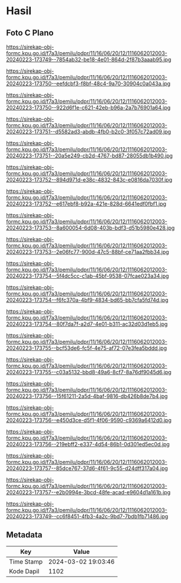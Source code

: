 # Hasil

## Foto C Plano

https://sirekap-obj-formc.kpu.go.id/f7a3/pemilu/pdpr/11/16/06/20/12/1116062012003-20240223-173749--7854ab32-be18-4e01-864d-2f87b3aaab95.jpg

https://sirekap-obj-formc.kpu.go.id/f7a3/pemilu/pdpr/11/16/06/20/12/1116062012003-20240223-173750--eefdcbf3-f8bf-48c4-9a70-30904c0a043a.jpg

https://sirekap-obj-formc.kpu.go.id/f7a3/pemilu/pdpr/11/16/06/20/12/1116062012003-20240223-173750--922d6f1e-c621-42eb-b96a-2a7b76901a64.jpg

https://sirekap-obj-formc.kpu.go.id/f7a3/pemilu/pdpr/11/16/06/20/12/1116062012003-20240223-173751--d5582ad3-abdb-4fb0-b2c0-3f057c72ad09.jpg

https://sirekap-obj-formc.kpu.go.id/f7a3/pemilu/pdpr/11/16/06/20/12/1116062012003-20240223-173751--20a5e249-cb2d-4767-bd87-28055db1b490.jpg

https://sirekap-obj-formc.kpu.go.id/f7a3/pemilu/pdpr/11/16/06/20/12/1116062012003-20240223-173752--894d971d-e38c-4832-843c-e0816da7030f.jpg

https://sirekap-obj-formc.kpu.go.id/f7a3/pemilu/pdpr/11/16/06/20/12/1116062012003-20240223-173752--e617ebf8-b92a-421e-828d-6641edf0fbf1.jpg

https://sirekap-obj-formc.kpu.go.id/f7a3/pemilu/pdpr/11/16/06/20/12/1116062012003-20240223-173753--8a600054-6d08-403b-bdf3-d51b5980e428.jpg

https://sirekap-obj-formc.kpu.go.id/f7a3/pemilu/pdpr/11/16/06/20/12/1116062012003-20240223-173753--2e06fc77-900d-47c5-88bf-ce71aa2fbb34.jpg

https://sirekap-obj-formc.kpu.go.id/f7a3/pemilu/pdpr/11/16/06/20/12/1116062012003-20240223-173754--5f4dc5cc-c1ab-45bf-9538-07fcae023a34.jpg

https://sirekap-obj-formc.kpu.go.id/f7a3/pemilu/pdpr/11/16/06/20/12/1116062012003-20240223-173754--f6fc370a-4bf9-4834-bd65-bb7cfa5fd74d.jpg

https://sirekap-obj-formc.kpu.go.id/f7a3/pemilu/pdpr/11/16/06/20/12/1116062012003-20240223-173754--80f7da7f-a2d7-4e01-b311-ac32d03d1eb5.jpg

https://sirekap-obj-formc.kpu.go.id/f7a3/pemilu/pdpr/11/16/06/20/12/1116062012003-20240223-173755--bcf53de6-fc5f-4e75-af72-07e3fea5bddd.jpg

https://sirekap-obj-formc.kpu.go.id/f7a3/pemilu/pdpr/11/16/06/20/12/1116062012003-20240223-173755--c03a5132-bbd8-49a6-8cf7-8a76df9045d6.jpg

https://sirekap-obj-formc.kpu.go.id/f7a3/pemilu/pdpr/11/16/06/20/12/1116062012003-20240223-173756--15f61211-2a5d-4baf-9816-db426b8de7b4.jpg

https://sirekap-obj-formc.kpu.go.id/f7a3/pemilu/pdpr/11/16/06/20/12/1116062012003-20240223-173756--e450d3ce-d5f1-4f06-9590-c9369a6412d0.jpg

https://sirekap-obj-formc.kpu.go.id/f7a3/pemilu/pdpr/11/16/06/20/12/1116062012003-20240223-173756--219ebff2-e337-4d54-86b1-0d301ed5ec0d.jpg

https://sirekap-obj-formc.kpu.go.id/f7a3/pemilu/pdpr/11/16/06/20/12/1116062012003-20240223-173757--85dce767-37d6-4f61-9c55-d24dff317a04.jpg

https://sirekap-obj-formc.kpu.go.id/f7a3/pemilu/pdpr/11/16/06/20/12/1116062012003-20240223-173757--e2b0994e-3bcd-48fe-acad-e9604d1a161b.jpg

https://sirekap-obj-formc.kpu.go.id/f7a3/pemilu/pdpr/11/16/06/20/12/1116062012003-20240223-173749--cc6f8451-4fb3-4a2c-9bd7-7bdb1fb71486.jpg


## Metadata

| Key        | Value               |
| ---------- | ------------------- |
| Time Stamp | 2024-03-02 19:03:46 |
| Kode Dapil | 1102                |



